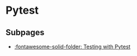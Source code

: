 # Pytest

## Subpages

- [:fontawesome-solid-folder: Testing with Pytest](testing-with-pytest/index.md)
